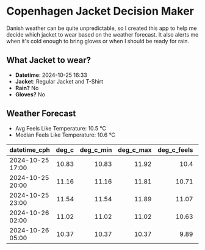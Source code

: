 
# Copenhagen Jacket Decision Maker

Danish weather can be quite unpredictable, so I created this app to help me decide which jacket to wear based on the weather forecast. 
It also alerts me when it's cold enough to bring gloves or when I should be ready for rain.

## What Jacket to wear?

- **Datetime**: 2024-10-25 16:33
- **Jacket**: Regular Jacket and T-Shirt
- **Rain?** No
- **Gloves?** No

## Weather Forecast
- Avg Feels Like Temperature: 10.5 °C
- Median Feels Like Temperature: 10.6 °C

| datetime_cph     |   deg_c |   deg_c_min |   deg_c_max |   deg_c_feels | weather   | wind   | rain   |
|:-----------------|--------:|------------:|------------:|--------------:|:----------|:-------|:-------|
| 2024-10-25 17:00 |   10.83 |       10.83 |       11.92 |         10.4  | Clouds    | Low    | None   |
| 2024-10-25 20:00 |   11.16 |       11.16 |       11.81 |         10.71 | Clouds    | Low    | None   |
| 2024-10-25 23:00 |   11.54 |       11.54 |       11.89 |         11.07 | Clouds    | Low    | None   |
| 2024-10-26 02:00 |   11.02 |       11.02 |       11.02 |         10.63 | Clouds    | Low    | None   |
| 2024-10-26 05:00 |   10.37 |       10.37 |       10.37 |          9.89 | Clear     | Low    | None   |
        